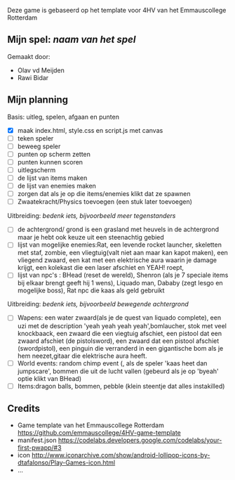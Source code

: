 Deze game is gebaseerd op het template voor 4HV van het Emmauscollege Rotterdam

## Mijn spel: *naam van het spel*
Gemaakt door:
- Olav vd Meijden
- Rawi Bidar

## Mijn planning

Basis: uitleg, spelen, afgaan en punten
- [x] maak index.html, style.css en script.js met canvas
- [ ] teken speler
- [ ] beweeg speler
- [ ] punten op scherm zetten
- [ ] punten kunnen scoren
- [ ] uitlegscherm
- [ ] de lijst van items maken
- [ ] de lijst van enemies maken
- [ ] zorgen dat als je op die items/enemies klikt dat ze spawnen
- [ ] Zwaatekracht/Physics toevoegen (een stuk later toevoegen)

Uitbreiding: *bedenk iets, bijvoorbeeld meer tegenstanders*
- [ ] de achtergrond/ grond is een grasland met heuvels in de achtergrond maar je hebt ook keuze uit een steenachtig gebied
- [ ] lijst van mogelijke enemies:Rat, een levende rocket launcher, skeletten met staf, zombie, een vliegtuig(valt niet aan maar kan kapot maken), een vliegend zwaard, een kat met een elektrische aura waarin je damage krijgt, een kolekast die een laser afschiet en YEAH! roept, 
- [ ] lijst van npc's : BHead (reset de wereld), Shenron (als je 7 speciale items bij elkaar brengt geeft hij 1 wens), Liquado man, Dababy (zegt lesgo en mogelijke boss), Rat npc die kaas als geld gebruikt

Uitbreiding: *bedenk iets, bijvoorbeeld bewegende achtergrond*
- [ ] Wapens: een water zwaard(als je de quest van liquado complete), een uzi met de description 'yeah yeah yeah yeah',bomlaucher, stok met veel knockbaack, een zwaard die een viegtuig afschiet, een pistool dat een zwaard afschiet (de pistolsword), een zwaard dat een pistool afschiet (swordpistol), een pinguin die verranderd in een gigantische bom als je hem neezet,gitaar die elektrische aura heeft.
- [ ] World events: random chimp event (, als de speler 'kaas heet dan jumpscare', bommen die uit de lucht vallen (gebeurd als je op 'byeah' optie klikt van BHead)
- [ ] Items:dragon balls, bommen, pebble (klein steentje dat alles instakilled)

## Credits
- Game template van het Emmauscollege Rotterdam https://github.com/emmauscollege/4HV-game-template
- manifest.json https://codelabs.developers.google.com/codelabs/your-first-pwapp/#3
- icon http://www.iconarchive.com/show/android-lollipop-icons-by-dtafalonso/Play-Games-icon.html
- ...
